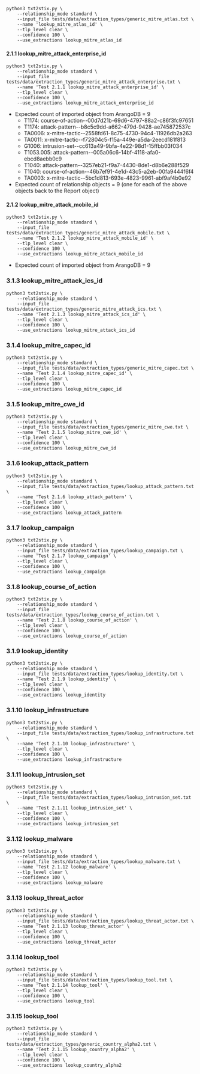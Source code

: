 





```shell
python3 txt2stix.py \
	--relationship_mode standard \
	--input_file tests/data/extraction_types/generic_mitre_atlas.txt \
	--name 'lookup_mitre_atlas_id' \
	--tlp_level clear \
	--confidence 100 \
	--use_extractions lookup_mitre_atlas_id
```


#### 2.1.1 lookup_mitre_attack_enterprise_id

```shell
python3 txt2stix.py \
	--relationship_mode standard \
	--input_file tests/data/extraction_types/generic_mitre_attack_enterprise.txt \
	--name 'Test 2.1.1 lookup_mitre_attack_enterprise_id' \
	--tlp_level clear \
	--confidence 100 \
	--use_extractions lookup_mitre_attack_enterprise_id
```

* Expected count of imported object from ArangoDB = 9
	* T1174: course-of-action--00d7d21b-69d6-4797-88a2-c86f3fc97651
	* T1174: attack-pattern--b8c5c9dd-a662-479d-9428-ae745872537c
    * TA0006: x-mitre-tactic--2558fd61-8c75-4730-94c4-11926db2a263
    * TA0011: x-mitre-tactic--f72804c5-f15a-449e-a5da-2eecd181f813
    * G1006: intrusion-set--cc613a49-9bfa-4e22-98d1-15ffbb03f034
    * T1053.005: attack-pattern--005a06c6-14bf-4118-afa0-ebcd8aebb0c9
    * T1040: attack-pattern--3257eb21-f9a7-4430-8de1-d8b6e288f529
    * T1040: course-of-action--46b7ef91-4e1d-43c5-a2eb-00fa9444f6f4
    * TA0003: x-mitre-tactic--5bc1d813-693e-4823-9961-abf9af4b0e92
* Expected count of relationship objects = 9 (one for each of the above objects back to the Report object)

#### 2.1.2 lookup_mitre_attack_mobile_id

```shell
python3 txt2stix.py \
	--relationship_mode standard \
	--input_file tests/data/extraction_types/generic_mitre_attack_mobile.txt \
	--name 'Test 2.1.2 lookup_mitre_attack_mobile_id' \
	--tlp_level clear \
	--confidence 100 \
	--use_extractions lookup_mitre_attack_mobile_id
```

* Expected count of imported object from ArangoDB = 9

### 3.1.3 lookup_mitre_attack_ics_id

```shell
python3 txt2stix.py \
	--relationship_mode standard \
	--input_file tests/data/extraction_types/generic_mitre_attack_ics.txt \
	--name 'Test 2.1.3 lookup_mitre_attack_ics_id' \
	--tlp_level clear \
	--confidence 100 \
	--use_extractions lookup_mitre_attack_ics_id
```

### 3.1.4 lookup_mitre_capec_id

```shell
python3 txt2stix.py \
	--relationship_mode standard \
	--input_file tests/data/extraction_types/generic_mitre_capec.txt \
	--name 'Test 2.1.4 lookup_mitre_capec_id' \
	--tlp_level clear \
	--confidence 100 \
	--use_extractions lookup_mitre_capec_id
```

### 3.1.5 lookup_mitre_cwe_id

```shell
python3 txt2stix.py \
	--relationship_mode standard \
	--input_file tests/data/extraction_types/generic_mitre_cwe.txt \
	--name 'Test 2.1.5 lookup_mitre_cwe_id' \
	--tlp_level clear \
	--confidence 100 \
	--use_extractions lookup_mitre_cwe_id
```

### 3.1.6 lookup_attack_pattern

```shell
python3 txt2stix.py \
	--relationship_mode standard \
	--input_file tests/data/extraction_types/lookup_attack_pattern.txt \
	--name 'Test 2.1.6 lookup_attack_pattern' \
	--tlp_level clear \
	--confidence 100 \
	--use_extractions lookup_attack_pattern
```

### 3.1.7 lookup_campaign

```shell
python3 txt2stix.py \
	--relationship_mode standard \
	--input_file tests/data/extraction_types/lookup_campaign.txt \
	--name 'Test 2.1.7 lookup_campaign' \
	--tlp_level clear \
	--confidence 100 \
	--use_extractions lookup_campaign
```

### 3.1.8 lookup_course_of_action

```shell
python3 txt2stix.py \
	--relationship_mode standard \
	--input_file tests/data/extraction_types/lookup_course_of_action.txt \
	--name 'Test 2.1.8 lookup_course_of_action' \
	--tlp_level clear \
	--confidence 100 \
	--use_extractions lookup_course_of_action
```

### 3.1.9 lookup_identity

```shell
python3 txt2stix.py \
	--relationship_mode standard \
	--input_file tests/data/extraction_types/lookup_identity.txt \
	--name 'Test 2.1.9 lookup_identity' \
	--tlp_level clear \
	--confidence 100 \
	--use_extractions lookup_identity
```

### 3.1.10 lookup_infrastructure

```shell
python3 txt2stix.py \
	--relationship_mode standard \
	--input_file tests/data/extraction_types/lookup_infrastructure.txt \
	--name 'Test 2.1.10 lookup_infrastructure' \
	--tlp_level clear \
	--confidence 100 \
	--use_extractions lookup_infrastructure
```

### 3.1.11 lookup_intrusion_set

```shell
python3 txt2stix.py \
	--relationship_mode standard \
	--input_file tests/data/extraction_types/lookup_intrusion_set.txt \
	--name 'Test 2.1.11 lookup_intrusion_set' \
	--tlp_level clear \
	--confidence 100 \
	--use_extractions lookup_intrusion_set
```

### 3.1.12 lookup_malware

```shell
python3 txt2stix.py \
	--relationship_mode standard \
	--input_file tests/data/extraction_types/lookup_malware.txt \
	--name 'Test 2.1.12 lookup_malware' \
	--tlp_level clear \
	--confidence 100 \
	--use_extractions lookup_malware
```

### 3.1.13 lookup_threat_actor

```shell
python3 txt2stix.py \
	--relationship_mode standard \
	--input_file tests/data/extraction_types/lookup_threat_actor.txt \
	--name 'Test 2.1.13 lookup_threat_actor' \
	--tlp_level clear \
	--confidence 100 \
	--use_extractions lookup_threat_actor
```

### 3.1.14 lookup_tool

```shell
python3 txt2stix.py \
	--relationship_mode standard \
	--input_file tests/data/extraction_types/lookup_tool.txt \
	--name 'Test 2.1.14 lookup_tool' \
	--tlp_level clear \
	--confidence 100 \
	--use_extractions lookup_tool
```

### 3.1.15 lookup_tool

```shell
python3 txt2stix.py \
	--relationship_mode standard \
	--input_file tests/data/extraction_types/generic_country_alpha2.txt \
	--name 'Test 2.1.15 lookup_country_alpha2' \
	--tlp_level clear \
	--confidence 100 \
	--use_extractions lookup_country_alpha2
```